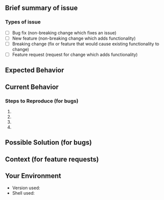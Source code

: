 <!--- Provide a general summary of the issue in the Title above -->
## Brief summary of issue
<!--- Provide a description of the issue, including any other issues or pull requests it references -->

### Types of issue
<!--- Propsed labels (see CONTRIBUTING.md) to help maintainers label your issue: -->
- [ ] Bug fix (non-breaking change which fixes an issue)
- [ ] New feature (non-breaking change which adds functionality)
- [ ] Breaking change (fix or feature that would cause existing functionality to change)
- [ ] Feature request (request for change which adds functionality)

## Expected Behavior
<!--- If you're describing a bug, tell us what should happen -->
<!--- If you're suggesting a change/improvement, tell us how it should work -->

## Current Behavior
<!--- If describing a bug, tell us what happens instead of the expected behavior -->
<!--- If suggesting a change/improvement, explain the difference from current behavior -->

### Steps to Reproduce (for bugs)
<!--- Provide a link to a live example, or an unambiguous set of steps to -->
<!--- reproduce this bug. Include code to reproduce, if relevant -->
1.
2.
3.
4.

## Possible Solution (for bugs)
<!--- Not obligatory, but suggest a fix/reason for the bug, -->
<!--- or ideas how to implement the addition or change -->

## Context (for feature requests)
<!--- How has this issue affected you? What are you trying to accomplish? -->
<!--- Providing context helps us come up with a solution that is most useful in the real world -->

## Your Environment
<!--- Include as many relevant details about the environment you experienced the bug in -->
* Version used:
* Shell used:

<!--- Template thanks to https://www.talater.com/open-source-templates/#/page/98 -->
